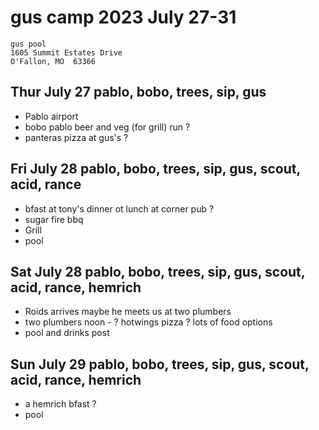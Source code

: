 
# gus camp 2023 July 27-31
```
gus pool
1605 Summit Estates Drive
O'Fallon, MO  63366
```

## Thur July 27 pablo, bobo, trees, sip, gus
- Pablo airport 
- bobo pablo beer and veg (for grill) run ?
- panteras pizza at gus's ? 

## Fri July 28 pablo, bobo, trees, sip, gus, scout, acid, rance
- bfast at tony's dinner ot lunch at corner pub ?
- sugar fire bbq
- Grill
- pool

## Sat July 28 pablo, bobo, trees, sip, gus, scout, acid, rance, hemrich
- Roids arrives maybe he meets us at two plumbers
- two plumbers noon - ? hotwings pizza ? lots of food options
- pool and drinks post

## Sun July 29 pablo, bobo, trees, sip, gus, scout, acid, rance, hemrich
- a hemrich bfast ?
- pool 

<!--

### Chris's blog [http://blog.christrees.com/](http://blog.christrees.com/)

---
- [https://www.cfu.net/tv-internet/tv-service-info/channel-guide](https://www.cfu.net/tv-internet/tv-service-info/channel-guide)
- [cattvwin10 channel map](https://docs.google.com/spreadsheets/d/1wjN1_N5Vjji6NQgE3DXi4D-S76sAHppQrdXsqh5qX2E/edit#gid=0) gus@conversehouse.com

[The Great Toilet Battle - Process not technology a Bill Gates mistake](https://www.youtube.com/watch?v=QKGDl_suBNI)
---

[Steve Gibbson - Sleep site](https://www.grc.com/health/sleep/healthy_sleep_formula.htm)

[Steve Gibbson - Vitamin D](https://www.grc.com/health/vitamin-d.htm)

---

More [Robot hand stuff on Linked-in](https://www.linkedin.com/feed/update/urn:li:activity:6924632966576918528/)

Cart pics here -> [Quantum Cart Pictures and video](https://photos.google.com/share/AF1QipOcmSWVo13AN7-6kMiFAKp3aLQ9WzmFhwPkc6LzjQDhEHbnF65kfic6rTgGdnVzOw?key=MUVOMEpjZC1pYlVNUEZSVWFWWmxIelQ1OUhCTmtB)

![cartid](https://lh3.googleusercontent.com/pw/AM-JKLWYspA9z8prantzjHWwBV5Yuuks2as6twVLfku06-80qOM2Qd2awKgUSdZxssV20-F72SEnOI49sdhuYpgrgT1YZujGgsKZyOqk60dg6uOBzsQSY6sir2WFpfz-iOV1FzhutTjbUkC0p1-SEJDUClFs=w1181-h885-no?authuser=0)

![cartpic](https://lh3.googleusercontent.com/pw/AM-JKLVXh6jeE41taz9Yne4I1urHzzt8Pq7wGTpPS-Bj3NtKeQMJ4j3MVLKhtMDRT3n2qiWt5ZlAS4E6YQXnCuDhNiu52bwOfHbul3qBzOidoXo3-X-6yhUeXRa809BiW-SpdSYwIb-0IiOFY6CMWUtyzbft=w598-h797-no?authuser=0)

[MST3K - TubiTV](https://tubitv.com/search/MST3K)

[Dead Like Me - TubiTV](https://tubitv.com/movies/302321/dead-like-me-life-after-death)

[FireFly - TubiTV](https://tubitv.com/series/300007905/firefly)

[Brad Nordyke - https://bradnordyke.com/](https://bradnordyke.com/) - [Brayden Nordyke - https://braydennordyke.com/](https://braydennordyke.com/)

## [Gus and BooBoo 60th Pics](https://photos.app.goo.gl/9Gc4Qnh2VxgPg6Pu8)
![Friday](https://lh3.googleusercontent.com/pw/AM-JKLXKxleScGhTUO7adePP6NuL_h2mqQpeqxilrIJ-cR-0J-8ETszZwrpM_aH4p9-s8xX0Ecvdf6K3ma1Ajc7GD-HJObcJGe0A99jcTk1xOT2baMhPqTyuXLhOUZ61C5Q1rxrTZhSBCKk0SLHfGNvRt__8=w1179-h885-no?authuser=0)

## [Gus and BooBoo 60th Pinball](https://photos.app.goo.gl/dQXPzZez8KuMvkm47)
![Birthday Pinball](https://lh3.googleusercontent.com/pw/AM-JKLWS3fwqiRyJeMkxLkO1K4oWUhUTyhdTU5t7X-MxzzIwl9sSgWiJTmG2vKccW_dzlK1AYYM-kGrjo649iMyIsz7zBAVz2BtdKEPcRDaCWHfv2ASddN5HnYnEQ-ERnoGWl1jcr7p18fy774Bq50tIrsuo=w1239-h929-no?authuser=0)

## [Toilet Talk Project](./project/toilettalk)
Toilet Talk Weekly meeting Wednesday 12:30 - 1:30pm CST [Click here to join using Google Meet - Toilet Talk](https://meet.google.com/efv-bzzx-pqa)

 [old one](https://meet.google.com/apg-vmih-akq)

- [Toilet construction pictures](https://photos.app.goo.gl/R6V62FhKW1S6XRuS8)


## [Media Server Project](http://blog.christrees.com/fix/media/)

## [SGBlockx - SGBX - Container Construction](https://www.sgblocks.com/)

## Exoskeleton
- youtube [Samsung walk-assist exoskeleton](https://youtu.be/QSRpyrfdoQ8)
- youtube [Ford workers Exoskeleton](https://www.youtube.com/watch?v=lWmFEoDjUc4)
- youtube [SuitX exoskeleton](https://www.youtube.com/watch?v=OiAVTz5BbZQ)
- youtube [Passive exoskeleton](https://youtu.be/2ADDb2TLdhw?t=332)
- [Samsung GEM assist]()
    - youtube [Samsung walk-assist exoskeleton](https://youtu.be/QSRpyrfdoQ8)
    - youtube [Samsung CES 2019](https://youtu.be/jJP0xKgorDY?t=96)
- [Hilti Exoskeleton](https://www.hilti.com/c/CLS_EXOSKELETON_HUMAN_AUGMENTATION)
    - youtube [Hilti EX0-01](https://youtu.be/SRb9XU9dmiA) 
- [SuitX Company](https://www.suitx.com/home#)
    - [LegX product page](https://www.suitx.com/legx) youtube [LegX video link](https://youtu.be/BkyPJ8D9rr4)
    - [BackX product page](https://www.suitx.com/backx)
    - [Phoenix Medical](https://www.suitx.com/phoenix-medical-exoskeleton)
- [Paexo Company Webpage](https://paexo.com/?lang=en)
    - [Paexo Back product page](https://paexo.com/paexo-back/?lang=en) youtube [Paexo Back exoskeletion](https://www.youtube.com/watch?v=PyMmqhT7lPk)


### [Car Problem Photos](https://photos.app.goo.gl/maauPr3ghJFAESkS7)

### [Portal TV $99 till 9/12](https://portal.facebook.com/products/portal-tv/)
-->
